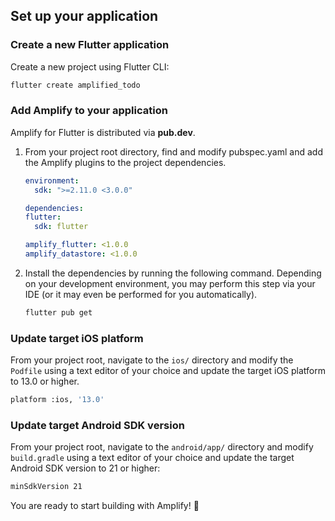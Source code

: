 ## Set up your application

### Create a new Flutter application 

Create a new project using Flutter CLI:

```bash
flutter create amplified_todo
```

### Add Amplify to your application

Amplify for Flutter is distributed via **pub.dev**.

1. From your project root directory, find and modify pubspec.yaml and add the Amplify plugins to the project dependencies.

    ```yaml
    environment:
      sdk: ">=2.11.0 <3.0.0"

    dependencies:
    flutter:
      sdk: flutter

    amplify_flutter: <1.0.0
    amplify_datastore: <1.0.0
    ```

2. Install the dependencies by running the following command. Depending on your development environment, you may perform this step via your IDE (or it may even be performed for you automatically).

    ```bash
    flutter pub get 
    ```

### Update target iOS platform

From your project root, navigate to the `ios/` directory and modify the `Podfile` using a text editor of your choice and update the target iOS platform to 13.0 or higher.

```bash
platform :ios, '13.0'
```

### Update target Android SDK version

From your project root, navigate to the `android/app/` directory and modify `build.gradle` using a text editor of your choice and update the target Android SDK version to 21 or higher:

```bash
minSdkVersion 21
```

You are ready to start building with Amplify! 🎉
